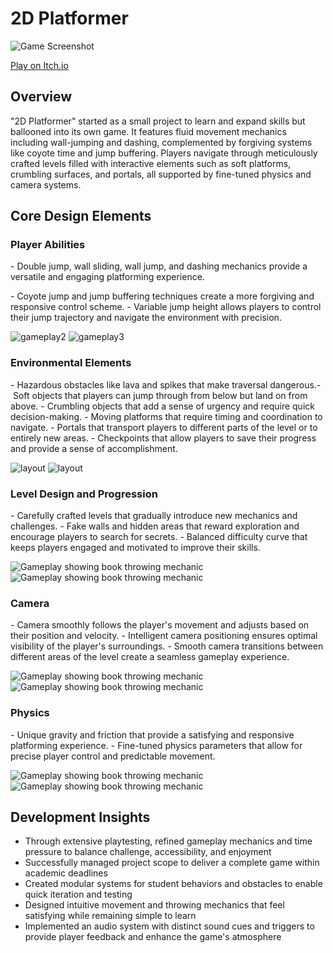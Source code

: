 <div class="page-content">

# 2D Platformer

![Game Screenshot](https://dakillerxd.github.io/portfolio/assets/2d-platformer/main.gif)

[Play on Itch.io]()

<div class="project-card">

## Overview

"2D Platformer" started as a small project to learn and expand skills but ballooned into its own game. It features fluid movement mechanics including wall-jumping and dashing, complemented by forgiving systems like coyote time and jump buffering. Players navigate through meticulously crafted levels filled with interactive elements such as soft platforms, crumbling surfaces, and portals, all supported by fine-tuned physics and camera systems.


</div>
<div class="project-card">
    
## Core Design Elements

### Player Abilities

- Double jump, wall sliding, wall jump, and dashing mechanics provide a versatile and engaging platforming experience.

- Coyote jump and jump buffering techniques create a more forgiving and responsive control scheme.
- Variable jump height allows players to control their jump trajectory and navigate the environment with precision.


<div class="image-gallery">
    <img src="https://dakillerxd.github.io/portfolio/assets/school-these-shits/gameplay2.gif" alt="gameplay2">
    <img src="https://dakillerxd.github.io/portfolio/assets/school-these-shits/gameplay3.gif" alt="gameplay3">
</div>

### Environmental Elements

- Hazardous obstacles like lava and spikes that make traversal dangerous.- Soft objects that players can jump through from below but land on from above.
- Crumbling objects that add a sense of urgency and require quick decision-making.
- Moving platforms that require timing and coordination to navigate.
- Portals that transport players to different parts of the level or to entirely new areas.
- Checkpoints that allow players to save their progress and provide a sense of accomplishment.

<div class="image-gallery">
    <img src="https://dakillerxd.github.io/portfolio/assets/school-these-shits/layout1.png" alt="layout">
    <img src="https://dakillerxd.github.io/portfolio/assets/school-these-shits/layout2.png" alt="layout">
</div>

### Level Design and Progression

- Carefully crafted levels that gradually introduce new mechanics and challenges.
- Fake walls and hidden areas that reward exploration and encourage players to search for secrets.
- Balanced difficulty curve that keeps players engaged and motivated to improve their skills.

<div class="image-gallery">
     <img src="https://dakillerxd.github.io/portfolio/assets/school-these-shits/gameplay1.gif" alt="Gameplay showing book throwing mechanic">
    <img src="https://dakillerxd.github.io/portfolio/assets/school-these-shits/gameplay4.gif" alt="Gameplay showing book throwing mechanic">
</div>


### Camera

- Camera smoothly follows the player's movement and adjusts based on their position and velocity.
- Intelligent camera positioning ensures optimal visibility of the player's surroundings.
- Smooth camera transitions between different areas of the level create a seamless gameplay experience.

<div class="image-gallery">
     <img src="https://dakillerxd.github.io/portfolio/assets/school-these-shits/gameplay1.gif" alt="Gameplay showing book throwing mechanic">
    <img src="https://dakillerxd.github.io/portfolio/assets/school-these-shits/gameplay4.gif" alt="Gameplay showing book throwing mechanic">
</div>

### Physics

- Unique gravity and friction that provide a satisfying and responsive platforming experience.
- Fine-tuned physics parameters that allow for precise player control and predictable movement.

<div class="image-gallery">
     <img src="https://dakillerxd.github.io/portfolio/assets/school-these-shits/gameplay1.gif" alt="Gameplay showing book throwing mechanic">
    <img src="https://dakillerxd.github.io/portfolio/assets/school-these-shits/gameplay4.gif" alt="Gameplay showing book throwing mechanic">
</div>

<div class="project-card">
    
## Development Insights

- Through extensive playtesting, refined gameplay mechanics and time pressure to balance challenge, accessibility, and enjoyment
- Successfully managed project scope to deliver a complete game within academic deadlines
- Created modular systems for student behaviors and obstacles to enable quick iteration and testing
- Designed intuitive movement and throwing mechanics that feel satisfying while remaining simple to learn
- Implemented an audio system with distinct sound cues and triggers to provide player feedback and enhance the game's atmosphere

</div>

